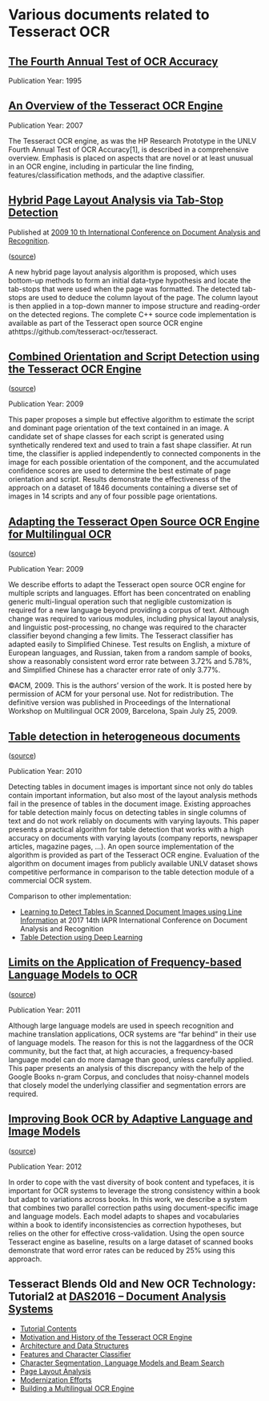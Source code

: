 # Various documents related to Tesseract OCR


## [The Fourth Annual Test of OCR Accuracy](AT-1995.pdf)

Publication Year: 1995

## [An Overview of the Tesseract OCR Engine](tesseracticdar2007.pdf)

Publication Year: 2007

The Tesseract OCR engine, as was the HP Research Prototype in the UNLV Fourth Annual Test of OCR Accuracy[1], is described in a comprehensive overview. Emphasis is placed on aspects that are novel or at least unusual in an OCR engine, including in particular the line finding, features/classification methods, and the adaptive classifier.

## [Hybrid Page Layout Analysis via Tab-Stop Detection](PageLayoutAnalysisICDAR2.pdf)

Published at [2009 10 th International Conference on Document Analysis and Recognition](https://dblp1.uni-trier.de/db/conf/icdar/icdar2007.html).

([source](https://ai.google/research/pubs/pub35094))

A new hybrid page layout analysis algorithm is proposed, which uses bottom-up methods to form an initial data-type hypothesis and locate the tab-stops that were used when the page was formatted. The detected tab-stops are used to deduce the column layout of the page. The column layout is then applied in a top-down manner to impose structure and reading-order on the detected regions. The complete C++ source code implementation is available as part of the Tesseract open source OCR engine athttps://github.com/tesseract-ocr/tesseract.

## [Combined Orientation and Script Detection using the Tesseract OCR Engine](Combined_Orientation_and_Script_Detection_using_the_Tesseract_OCR_Engine.pdf)

([source](https://ai.google/research/pubs/pub35506))

Publication Year: 2009

This paper proposes a simple but effective algorithm to estimate the script and dominant page orientation of the text contained in an image. A candidate set of shape classes for each script is generated using synthetically rendered text and used to train a fast shape classifier. At run time, the classifier is applied independently to connected components in the image for each possible orientation of the component, and the accumulated confidence scores are used to determine the best estimate of page orientation and script. Results demonstrate the effectiveness of the approach on a dataset of 1846 documents containing a diverse set of images in 14 scripts and any of four possible page orientations.

## [Adapting the Tesseract Open Source OCR Engine for Multilingual OCR](MOCRadaptingtesseract2.pdf)

([source](https://ai.google/research/pubs/pub35248))

Publication Year: 2009

We describe efforts to adapt the Tesseract open source OCR engine for multiple scripts and languages. Effort has been concentrated on enabling generic multi-lingual operation such that negligible customization is required for a new language beyond providing a corpus of text. Although change was required to various modules, including physical layout analysis, and linguistic post-processing, no change was required to the character classifier beyond changing a few limits. The Tesseract classifier has adapted easily to Simplified Chinese. Test results on English, a mixture of European languages, and Russian, taken from a random sample of books, show a reasonably consistent word error rate between 3.72% and 5.78%, and Simplified Chinese has a character error rate of only 3.77%.

©ACM, 2009. This is the authors’ version of the work. It is posted here by permission of ACM for your personal use. Not for redistribution. The definitive version was published in Proceedings of the International Workshop on Multilingual OCR 2009, Barcelona, Spain July 25, 2009.


## [Table detection in heterogeneous documents](Table_detection_in_heterogeneous_documents.pdf)

([source](https://ai.google/research/pubs/pub35652))

Publication Year: 2010

Detecting tables in document images is important since not only do tables contain important information, but also most of the layout analysis methods fail in the presence of tables in the document image. Existing approaches for table detection mainly focus on detecting tables in single columns of text and do not work reliably on documents with varying layouts. This paper presents a practical algorithm for table detection that works with a high accuracy on documents with varying layouts (company reports, newspaper articles, magazine pages, ...). An open source implementation of the algorithm is provided as part of the Tesseract OCR engine. Evaluation of the algorithm on document images from publicly available UNLV dataset shows competitive performance in comparison to the table detection module of a commercial OCR system.

Comparison to other implementation:
* [Learning to Detect Tables in Scanned Document Images
using Line Information](https://hal.archives-ouvertes.fr/hal-00934902/file/ICDAR_table_detection.pdf) at 2017 14th IAPR International Conference on Document Analysis and Recognition 
* [Table Detection using Deep Learning](https://www.researchgate.net/publication/320243569_Table_Detection_Using_Deep_Learning)


## [Limits on the Application of Frequency-based Language Models to OCR](Limits_on_the_Application_of_Frequency-based_Language_Models_to_OCR.pdf)

([source](https://ai.google/research/pubs/pub36984))

Publication Year: 2011

Although large language models are used in speech recognition and machine translation applications, OCR systems are “far behind” in their use of language models. The reason for this is not the laggardness of the OCR community, but the fact that, at high accuracies, a frequency-based language model can do more damage than good, unless carefully applied. This paper presents an analysis of this discrepancy with the help of the Google Books n-gram Corpus, and concludes that noisy-channel models that closely model the underlying classifier and segmentation errors are required.


## [Improving Book OCR by Adaptive Language and Image Models](Improving_Book_OCR_by_Adaptive_Language_and_Image_Models.pdf)

([source](https://ai.google/research/pubs/pub37481))

Publication Year: 2012

In order to cope with the vast diversity of book content and typefaces, it is important for OCR systems to leverage the strong consistency within a book but adapt to variations across books. In this work, we describe a system that combines two parallel correction paths using document-specific image and language models. Each model adapts to shapes and vocabularies within a book to identify inconsistencies as correction hypotheses, but relies on the other for effective cross-validation. Using the open source Tesseract engine as baseline, results on a large dataset of scanned books demonstrate that word error rates can be reduced by 25% using this approach.

## Tesseract Blends Old and New OCR Technology: Tutorial2 at [DAS2016 – Document Analysis Systems](https://www.primaresearch.org/das2016/tutorials)

  * [Tutorial Contents](das_tutorial2016/0TutorialContents.pdf)
  * [Motivation and History of the Tesseract OCR Engine](das_tutorial2016/1Intro-history.pdf)
  * [Architecture and Data Structures](das_tutorial2016/2ArchitectureAndDataStructures.pdf)
  * [Features and Character Classifier](das_tutorial2016/3CharacterClassifiers.pdf)
  * [Character Segmentation, Language Models and Beam Search](das_tutorial2016/4CharSegmentation.pdf)
  * [Page Layout Analysis](das_tutorial2016/5LayoutAnalysis.pdf)
  * [Modernization Efforts](das_tutorial2016/6ModernizationEfforts.pdf)
  * [Building a Multilingual OCR Engine](das_tutorial2016/7Building%20a%20Multi-Lingual%20OCR%20Engine.pdf)

